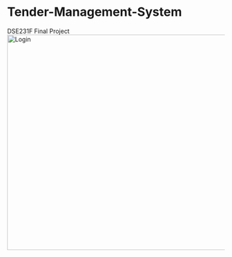 # Tender-Management-System
DSE231F Final Project
<img width="900" height="500" alt="Login" src="https://github.com/user-attachments/assets/739eed6b-c00d-45b7-a580-7f04314a5f6b" />
